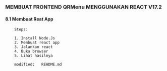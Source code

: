### MEMBUAT FRONTEND QRMenu MENGGUNAKAN REACT V17.2


#### 8.1 Membuat Reat App


        Steps:

        1. Install Node.Js
        2. Membuat react app
        3. Jalankan react
        4. Buka browser
        5. Lihat hasilnya

        modified:   README.md



